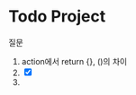 # Todo Project

질문

1. action에서 return {}, ()의 차이
2. <input
    type="checkbox"
    value={todo.id}
    checked={true}
    onChange={selectedIdCheckBox}
   />
3.
